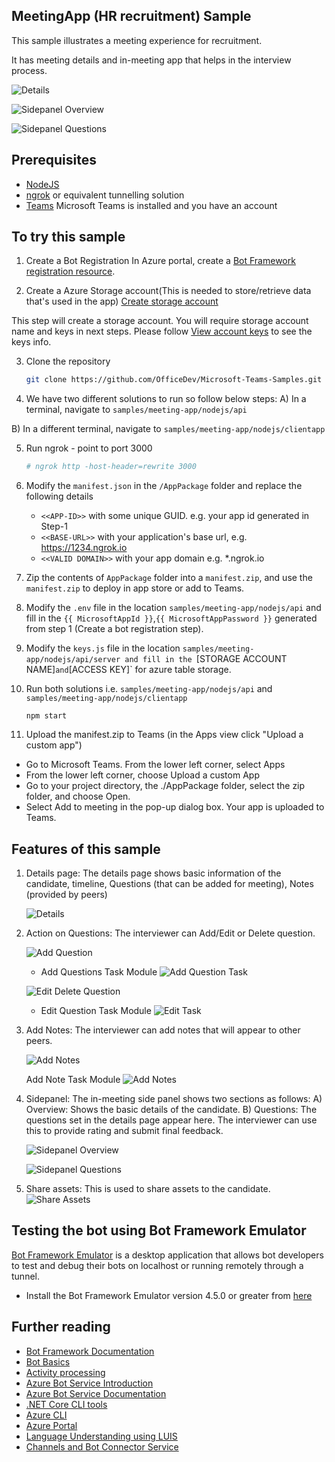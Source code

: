 ﻿## MeetingApp (HR recruitment) Sample

This sample illustrates a meeting experience for recruitment.

It has meeting details and in-meeting app that helps in the interview process.

![Details](Images/details.png)

![Sidepanel Overview](Images/sidepanel_overview.png)

![Sidepanel Questions](Images/sidepanel_questions.png)

## Prerequisites

- [NodeJS](https://nodejs.org/en/)
- [ngrok](https://ngrok.com/) or equivalent tunnelling solution
- [Teams](https://teams.microsoft.com) Microsoft Teams is installed and you have an account


## To try this sample
1) Create a Bot Registration
   In Azure portal, create a [Bot Framework registration resource](https://docs.microsoft.com/en-us/azure/bot-service/bot-builder-authentication?view=azure-bot-service-4.0&tabs=csharp%2Caadv2#create-the-resource).
 
2) Create a Azure Storage account(This is needed to store/retrieve data that's used in the app) 
  [Create storage account](https://docs.microsoft.com/en-us/azure/storage/common/storage-account-create?tabs=azure-portal)

  This step will create a storage account. You will require storage account name and keys in next steps.
  Please follow [View account keys](https://docs.microsoft.com/en-us/azure/storage/common/storage-account-keys-manage?tabs=azure-portal#view-account-access-keys) to see the keys info.

3) Clone the repository
   ```bash
   git clone https://github.com/OfficeDev/Microsoft-Teams-Samples.git
   ```
4) We have two different solutions to run so follow below steps:
 A) In a terminal, navigate to `samples/meeting-app/nodejs/api`

 B) In a different terminal, navigate to `samples/meeting-app/nodejs/clientapp`

5) Run ngrok - point to port 3000

    ```bash
    # ngrok http -host-header=rewrite 3000
    ```
6) Modify the `manifest.json` in the `/AppPackage` folder and replace the following details
   - `<<APP-ID>>` with some unique GUID. e.g. your app id generated in Step-1 
   - `<<BASE-URL>>` with your application's base url, e.g. https://1234.ngrok.io
   - `<<VALID DOMAIN>>` with your app domain e.g. *.ngrok.io

7) Zip the contents of `AppPackage` folder into a `manifest.zip`, and use the `manifest.zip` to deploy in app store or add to Teams.

8) Modify the `.env` file in the location `samples/meeting-app/nodejs/api` and fill in the `{{ MicrosoftAppId }}`,`{{ MicrosoftAppPassword }}` generated from step 1 (Create a bot registration step).

9) Modify the `keys.js` file in the location `samples/meeting-app/nodejs/api/server and fill in the `[STORAGE ACCOUNT NAME]` and `[ACCESS KEY]` for azure table storage.

10) Run both solutions i.e. `samples/meeting-app/nodejs/api` and `samples/meeting-app/nodejs/clientapp`

    ```
    npm start
    ```

11) Upload the manifest.zip to Teams (in the Apps view click "Upload a custom app")
   - Go to Microsoft Teams. From the lower left corner, select Apps
   - From the lower left corner, choose Upload a custom App
   - Go to your project directory, the ./AppPackage folder, select the zip folder, and choose Open.
   - Select Add to meeting in the pop-up dialog box. Your app is uploaded to Teams.

## Features of this sample

1) Details page:
   The details page shows basic information of the candidate, timeline, Questions (that can be added for meeting), Notes (provided by peers)

   ![Details](Images/details.png)

2) Action on Questions:
   The interviewer can Add/Edit or Delete question.

   ![Add Question](Images/add_question.png)

   - Add Questions Task Module
   ![Add Question Task](Images/add_task.png)

   ![Edit Delete Question](Images/edit_questions.png)

   - Edit Question Task Module
   ![Edit Task](Images/edit_task.png)

3) Add Notes:
   The interviewer can add notes that will appear to other peers.

   ![Add Notes](Images/add_note.png)

   Add Note Task Module
   ![Add Notes](Images/add_note_task.png)

4) Sidepanel:
    The in-meeting side panel shows two sections as follows:
    A) Overview: Shows the basic details of the candidate.
    B) Questions: The questions set in the details page appear here. The interviewer can use this to provide rating and submit final feedback.

    ![Sidepanel Overview](Images/sidepanel_overview.png)

    ![Sidepanel Questions](Images/sidepanel_questions.png)

5) Share assets:
   This is used to share assets to the candidate.
   ![Share Assets](MeetingApp/Images/share_assets.png)

## Testing the bot using Bot Framework Emulator

[Bot Framework Emulator](https://github.com/microsoft/botframework-emulator) is a desktop application that allows bot developers to test and debug their bots on localhost or running remotely through a tunnel.

- Install the Bot Framework Emulator version 4.5.0 or greater from [here](https://github.com/Microsoft/BotFramework-Emulator/releases)

## Further reading

- [Bot Framework Documentation](https://docs.botframework.com)
- [Bot Basics](https://docs.microsoft.com/azure/bot-service/bot-builder-basics?view=azure-bot-service-4.0)
- [Activity processing](https://docs.microsoft.com/en-us/azure/bot-service/bot-builder-concept-activity-processing?view=azure-bot-service-4.0)
- [Azure Bot Service Introduction](https://docs.microsoft.com/azure/bot-service/bot-service-overview-introduction?view=azure-bot-service-4.0)
- [Azure Bot Service Documentation](https://docs.microsoft.com/azure/bot-service/?view=azure-bot-service-4.0)
- [.NET Core CLI tools](https://docs.microsoft.com/en-us/dotnet/core/tools/?tabs=netcore2x)
- [Azure CLI](https://docs.microsoft.com/cli/azure/?view=azure-cli-latest)
- [Azure Portal](https://portal.azure.com)
- [Language Understanding using LUIS](https://docs.microsoft.com/en-us/azure/cognitive-services/luis/)
- [Channels and Bot Connector Service](https://docs.microsoft.com/en-us/azure/bot-service/bot-concepts?view=azure-bot-service-4.0)
